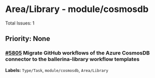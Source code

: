 # Area/Library - module/cosmosdb

Total Issues: 1

## Priority: None

### [#5805](https://github.com/ballerina-platform/ballerina-library/issues/5805) Migrate GitHub workflows of the Azure CosmosDB connector to the ballerina-library workflow templates
**Labels:** `Type/Task`, `module/cosmosdb`, `Area/Library`


